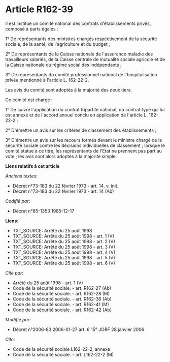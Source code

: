 # Article R162-39

Il est institué un comité national des contrats d'établissements privés, composé à parts égales :

1° De représentants des ministres chargés respectivement de la sécurité sociale, de la santé, de l'agriculture et du budget ;

2° De représentants de la Caisse nationale de l'assurance maladie des travailleurs salariés, de la Caisse centrale de
mutualité sociale agricole et de la Caisse nationale du régime social des indépendants ;

3° De représentants du comité professionnel national de l'hospitalisation privée mentionné à l'article L. 162-22-2.

Les avis du comité sont adoptés à la majorité des deux tiers.

Ce comité est chargé :

1° De suivre l'application du contrat tripartite national, du contrat type qui lui est annexé et de l'accord annuel conclu en
application de l'article L. 162-22-2 ;

2° D'émettre un avis sur les critères de classement des établissements ;

3° D'émettre un avis sur les recours formés devant le ministre chargé de la sécurité sociale contre les décisions
individuelles de classement ; lorsque le comité statue à ce titre, les représentants de l'Etat ne prennent pas part au vote ;
les avis sont alors adoptés à la majorité simple.

**Liens relatifs à cet article**

_Anciens textes_:

  - Décret n°73-183 du 22 février 1973 - art. 14, v. init.
  - Décret n°73-183 du 22 février 1973 - art. 14 (Ab)

_Codifié par_:

  - Décret n°85-1353 1985-12-17

**Liens**:

  - TXT_SOURCE: Arrêté du 25 août 1998
  - TXT_SOURCE: Arrêté du 25 août 1998 - art. 1 (V)
  - TXT_SOURCE: Arrêté du 25 août 1998 - art. 2 (V)
  - TXT_SOURCE: Arrêté du 25 août 1998 - art. 3 (V)
  - TXT_SOURCE: Arrêté du 25 août 1998 - art. 4 (V)
  - TXT_SOURCE: Arrêté du 25 août 1998 - art. 5 (V)
  - TXT_SOURCE: Arrêté du 25 août 1998 - art. 6 (V)

_Cité par_:

  - Arrêté du 25 août 1998 - art. 1 (V)
  - Code de la sécurité sociale. - art. R162-27 (Ab)
  - Code de la sécurité sociale. - art. R162-28 (M)
  - Code de la sécurité sociale. - art. R162-36 (Ab)
  - Code de la sécurité sociale. - art. R162-41 (M)
  - Code de la sécurité sociale. - art. R162-42 (Ab)

_Modifié par_:

  - Décret n°2006-83 2006-01-27 art. 6 15° JORF 28 janvier 2006

_Cite_:

  - Code de la sécurité sociale L162-22-2, annexe
  - Code de la sécurité sociale. - art. L162-22-2 (M)
